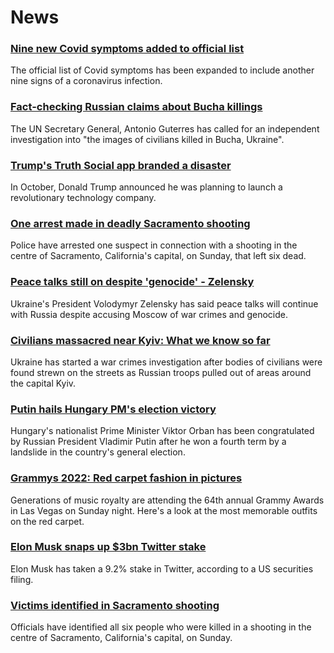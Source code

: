 # News
### [Nine new Covid symptoms added to official list](https://www.bbc.com/news/health-60982070)
The official list of Covid symptoms has been expanded to include another nine signs of a coronavirus infection.
### [Fact-checking Russian claims about Bucha killings](https://www.bbc.com/news/60981238)
The UN Secretary General, Antonio Guterres has called for an independent investigation into "the images of civilians killed in Bucha, Ukraine".
### [Trump's Truth Social app branded a disaster](https://www.bbc.com/news/technology-60922717)
In October, Donald Trump announced he was planning to launch a revolutionary technology company.
### [One arrest made in deadly Sacramento shooting](https://www.bbc.com/news/world-us-canada-60990658)
Police have arrested one suspect in connection with a shooting in the centre of Sacramento, California's capital, on Sunday, that left six dead.
### [Peace talks still on despite 'genocide' - Zelensky](https://www.bbc.com/news/world-europe-60987350)
Ukraine's President Volodymyr Zelensky has said peace talks will continue with Russia despite accusing Moscow of war crimes and genocide.
### [Civilians massacred near Kyiv: What we know so far](https://www.bbc.com/news/world-europe-60981228)
Ukraine has started a war crimes investigation after bodies of civilians were found strewn on the streets as Russian troops pulled out of areas around the capital Kyiv.
### [Putin hails Hungary PM's election victory](https://www.bbc.com/news/world-europe-60981648)
Hungary's nationalist Prime Minister Viktor Orban has been congratulated by Russian President Vladimir Putin after he won a fourth term by a landslide in the country's general election.
### [Grammys 2022: Red carpet fashion in pictures](https://www.bbc.com/news/entertainment-arts-60977867)
Generations of music royalty are attending the 64th annual Grammy Awards in Las Vegas on Sunday night. Here's a look at the most memorable outfits on the red carpet.
### [Elon Musk snaps up $3bn Twitter stake](https://www.bbc.com/news/business-60979656)
Elon Musk has taken a 9.2% stake in Twitter, according to a US securities filing. 
### [Victims identified in Sacramento shooting](https://www.bbc.com/news/world-us-canada-60981651)
Officials have identified all six people who were killed in a shooting in the centre of Sacramento, California's capital, on Sunday.
